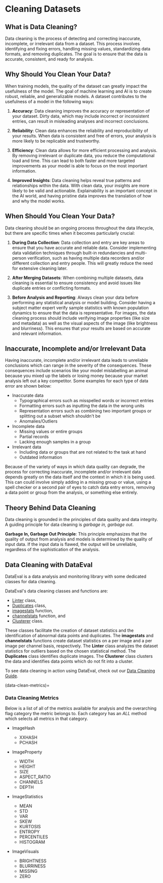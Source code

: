 # Cleaning Datasets

## What is Data Cleaning?

Data cleaning is the process of detecting and correcting inaccurate, incomplete, or irrelevant data from a dataset.
This process involves identifying and fixing errors, handling missing values, standardizing data formats, and removing duplicates.
The goal is to ensure that the data is accurate, consistent, and ready for analysis.

## Why Should You Clean Your Data?

When training models, the quality of the dataset can greatly impact the usefulness of the model.
The goal of machine learning and AI is to create robust, reliable, and generalizable models.
A dataset contributes to the usefulness of a model in the following ways:

1. **Accuracy**:
Data cleaning improves the accuracy or representation of your dataset.
Dirty data, which may include incorrect or inconsistent entries, can result in misleading analyses and incorrect conclusions.

2. **Reliability**:
Clean data enhances the reliability and reproducibility of your results.
When data is consistent and free of errors, your analysis is more likely to be replicable and trustworthy.

3. **Efficiency**:
Clean data allows for more efficient processing and analysis.
By removing irrelevant or duplicate data, you reduce the computational load and time.
This can lead to both faster and more targeted improvements as your model is able to focus on the most important information.

4. **Improved Insights**:
Data cleaning helps reveal true patterns and relationships within the data.
With clean data, your insights are more likely to be valid and actionable.
Explainability is an important concept in the AI world, and having pristine
data improves the translation of how and why the model works.

## When Should You Clean Your Data?

Data cleaning should be an ongoing process throughout the data lifecycle,
but there are specific times when it becomes particularly crucial:

1. **During Data Collection**:
Data collection and entry are key areas to ensure that you have accurate and reliable data.
Consider implementing data validation techniques through built-in redundancies and multi-person verification,
such as having multiple data recorders and/or different collection and entry people.
This will greatly reduce the need for extensive cleaning later.

2. **After Merging Datasets**:
When combining multiple datasets, data cleaning is essential to ensure consistency and 
avoid issues like duplicate entries or conflicting formats.

3. **Before Analysis and Reporting**:
Always clean your data before performing any statistical analysis or model building.
Consider having a subject matter expert verify sample statistics with known population dynamics to ensure that the data is representative.
For images, the data cleaning process should include verifying image properties (like size and metadata)
as well as the visual aspects of the image (like brightness and blurriness). 
This ensures that your results are based on accurate and relevant information.

## Inaccurate, Incomplete and/or Irrelevant Data

Having inaccurate, incomplete and/or irrelevant data leads to unreliable conclusions which can range in the severity of the consequences.
These consequences include scenarios like your model mislabelling an animal because you mixed up the labels or losing money because your market analysis left out a key competitor.
Some examples for each type of data error are shown below:
- Inaccurate data
    * Typographical errors such as misspelled words or incorrect entries
    * Formatting errors such as inputting the data in the wrong units
    * Representation errors such as combining two important groups or splitting out a subset which shouldn't be 
    * Anomalies/Outliers
- Incomplete data
    * Missing values or entire groups
    * Partial records
    * Lacking enough samples in a group 
- Irrelevant data
    * Including data or groups that are not related to the task at hand
    * Outdated information

Because of the variety of ways in which data quality can degrade,
the process for correcting inaccurate, incomplete and/or irrelevant data
depends greatly on the data itself and the context in which it is being used.
This can could involve simply adding in a missing group or value,
using a spell checker or a second pair of eyes to catch data entry errors,
removing a data point or group from the analysis, or something else entirely.

## Theory Behind Data Cleaning

Data cleaning is grounded in the principles of data quality and data integrity.
A guiding principle for data cleaning is _garbage in, garbage out_.

**Garbage In, Garbage Out Principle**:
This principle emphasizes that the quality of output from analysis and models is 
determined by the quality of input data.
If the input data is flawed, the output will be unreliable,
regardless of the sophistication of the analysis.


## Data Cleaning with DataEval

DataEval is a data analysis and monitoring library with some dedicated classes for data cleaning.

DataEval's data cleaning classes and functions are:
* [Linter](Linter.md) class,
* [Duplicates](Duplicates.md) class,
* [imagestats](Stats.md#imagestats) function,
* [channelstats](Stats.md#channelstats) function, and
* [Clusterer](Clusterer.md) class.

These classes facilitate the creation of dataset statistics and
the identification of abnormal data points and duplicates. 
The **imagestats** and **channelstats** functions create dataset statistics on a per image and a per image per channel basis, respectively.
The **Linter** class analyzes the dataset statistics for outliers based on the chosen statistical method.
The **Duplicates** class identifies duplicate images.
The **Clusterer** class clusters the data and identifies data points which do not fit into a cluster.

To see data cleaning in action using DataEval, check out our [Data Cleaning Guide](../tutorials/EDA_Part1.ipynb).

(data-clean-metrics)=
### Data Cleaning Metrics

Below is a list of all of the metrics available for analysis and the overarching flag category the metric belongs to.
Each category has an _ALL_ method which selects all metrics in that category.

* ImageHash
  - XXHASH
  - PCHASH

* ImageProperty
  - WIDTH
  - HEIGHT
  - SIZE
  - ASPECT_RATIO
  - CHANNELS
  - DEPTH

* ImageStatistics
  - MEAN
  - STD
  - VAR
  - SKEW
  - KURTOSIS
  - ENTROPY
  - PERCENTILES
  - HISTOGRAM

* ImageVisuals
  - BRIGHTNESS
  - BLURRINESS
  - MISSING
  - ZERO